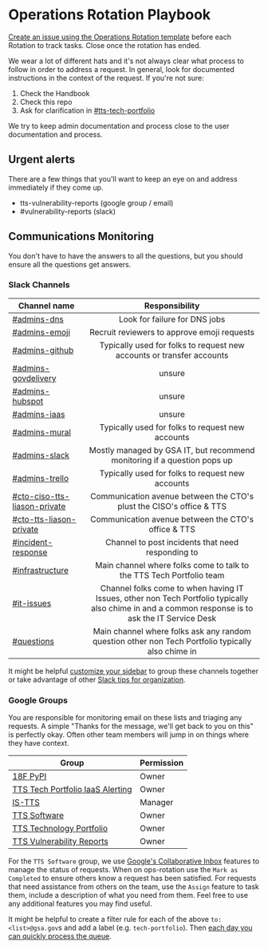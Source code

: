 # Operations Rotation Playbook

[Create an issue using the Operations Rotation template](https://github.com/18F/tts-tech-portfolio/issues/new?template=ops.md) before each Rotation to track tasks. Close once the rotation has ended.

We wear a lot of different hats and it's not always clear what process to follow in order to address a request. In general, look for documented instructions in the context of the request. If you're not sure:

1. Check the Handbook
1. Check this repo
1. Ask for clarification in [#tts-tech-portfolio](https://gsa-tts.slack.com/archives/CNW3GL70S)

We try to keep admin documentation and process close to the user documentation
and process.

## Urgent alerts

There are a few things that you'll want to keep an eye on and address
immediately if they come up.

- tts-vulnerability-reports (google group / email)
- #vulnerability-reports (slack)

## Communications Monitoring

You don't have to have the answers to all the questions, but you should ensure all the questions get answers.

### Slack Channels

| Channel name                                                                   |                                                                  Responsibility                                                                   |
| ------------------------------------------------------------------------------ | :-----------------------------------------------------------------------------------------------------------------------------------------------: |
| [#admins-dns](https://gsa-tts.slack.com/archives/C4L58EQ5T)                    |                                                           Look for failure for DNS jobs                                                           |
| [#admins-emoji](https://gsa-tts.slack.com/archives/C024EBDS1NC)                |                                                    Recruit reviewers to approve emoji requests                                                    |
| [#admins-github](https://gsa-tts.slack.com/archives/C02KXM98G)                 |                                       Typically used for folks to request new accounts or transfer accounts                                       |
| [#admins-govdelivery](https://gsa-tts.slack.com/archives/CBQ490G3Y)            |                                                                      unsure                                                                       |
| [#admins-hubspot](https://gsa-tts.slack.com/archives/C72F606QG)                |                                                                      unsure                                                                       |
| [#admins-iaas](https://gsa-tts.slack.com/archives/CMB19370T)                   |                                                                      unsure                                                                       |
| [#admins-mural](https://gsa-tts.slack.com/archives/C056CAN2F)                  |                                                 Typically used for folks to request new accounts                                                  |
| [#admins-slack](https://gsa-tts.slack.com/archives/C02KW46DP)                  |                                     Mostly managed by GSA IT, but recommend monitoring if a question pops up                                      |
| [#admins-trello](https://gsa-tts.slack.com/archives/C055J0BL0)                 |                                                 Typically used for folks to request new accounts                                                  |
| [#cto-ciso-tts-liason-private](https://gsa-tts.slack.com/archives/G012Y9UCN9E) |                                       Communication avenue between the CTO's plust the CISO's office & TTS                                        |
| [#cto-tts-liason-private](https://gsa-tts.slack.com/archives/GKDTT9D3N)        |                                                Communication avenue between the CTO's office & TTS                                                |
| [#incident-response](https://gsa-tts.slack.com/archives/C0G6G1UNM)             |                                                 Channel to post incidents that need responding to                                                 |
| [#infrastructure](https://gsa-tts.slack.com/archives/C039MHHF8)                |                                       Main channel where folks come to talk to the TTS Tech Portfolio team                                        |
| [#it-issues](https://gsa-tts.slack.com/archives/C028WFKN1)                     | Channel folks come to when having IT Issues, other non Tech Portfolio typically also chime in and a common response is to ask the IT Service Desk |
| [#questions](https://gsa-tts.slack.com/archives/C03EMDS6P)                     |                         Main channel where folks ask any random question other non Tech Portfolio typically also chime in                         |

It might be helpful [customize your sidebar](https://slack.com/help/articles/360043207674-Organize-your-sidebar-with-custom-sections) to group these channels together or take advantage of other [Slack tips for organization](https://handbook.tts.gsa.gov/tools/slack/guidelines/#usage-tips).

### Google Groups

You are responsible for monitoring email on these lists and triaging any
requests. A simple "Thanks for the message, we'll get back to you on this" is
perfectly okay. Often other team members will jump in on things where they have
context.

| Group                                                                                        | Permission |
| -------------------------------------------------------------------------------------------- | ---------- |
| [18F PyPI](https://groups.google.com/a/gsa.gov/g/18f-pypi)                                   | Owner      |
| [TTS Tech Portfolio IaaS Alerting](https://groups.google.com/a/gsa.gov/g/18fsoftware)        | Owner      |
| [IS-TTS](https://groups.google.com/a/gsa.gov/g/is-tts)                                       | Manager    |
| [TTS Software](https://groups.google.com/a/gsa.gov/g/tts-software)                           | Owner      |
| [TTS Technology Portfolio](https://groups.google.com/a/gsa.gov/g/devops)                     | Owner      |
| [TTS Vulnerability Reports](https://groups.google.com/a/gsa.gov/g/tts-vulnerability-reports) | Owner      |

For the `TTS Software` group, we use [Google's Collaborative Inbox](https://support.google.com/a/answer/167430?hl=en)
features to manage the status of requests. When on ops-rotation use the `Mark as Completed` to ensure others know a request has been satisfied. For requests that
need assistance from others on the team, use the `Assign` feature to task them,
include a description of what you need from them. Feel free to use any
additional features you may find useful.

It might be helpful to create a filter rule for each of the above
`to:<list>@gsa.gov`s and add a label (e.g. `tech-portfolio`). Then
[each day you can quickly process the queue](https://mail.google.com/mail/u/0/#search/label%3Atech-portfolio+is%3Aunread).

